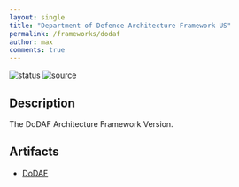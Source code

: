 ```yaml
---
layout: single
title: "Department of Defence Architecture Framework US"
permalink: /frameworks/dodaf
author: max
comments: true
---
```


![status](https://img.shields.io/badge/status-in%20queue-silver) [![source](https://img.shields.io/badge/source-online-green)](https://dodcio.defense.gov/Library/DoD-Architecture-Framework/)

## Description

The DoDAF Architecture Framework Version.

## Artifacts

* [DoDAF](https://dodcio.defense.gov/Library/DoD-Architecture-Framework/)
